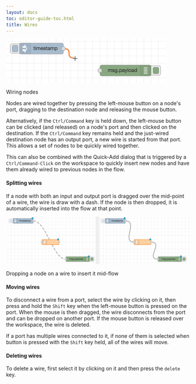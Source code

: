 ```yaml
---
layout: docs
toc: editor-guide-toc.html
title: Wires
---
```


<div style="width: 435px" class="figure align-right">
  <img src="../images/editor-node-wire.png" alt="Node elements">
  <p class="caption">Wiring nodes</p>
</div>

Nodes are wired together by pressing the left-mouse button on a node's port, dragging
to the destination node and releasing the mouse button.

Alternatively, if the `Ctrl/Command` key is held down, the left-mouse
button can be clicked (and released) on a node's port and then clicked on the
destination. If the `Ctrl/Command` key remains held and the just-wired destination
node has an output port, a new wire is started from that port. This allows a
set of nodes to be quickly wired together.

This can also be combined with the Quick-Add dialog that is triggered
by a `Ctrl/Command-Click` on the workspace to quickly insert new nodes and have
them already wired to previous nodes in the flow.


#### Splitting wires

If a node with both an input and output port is dragged over the mid-point of a
wire, the wire is draw with a dash. If the node is then dropped, it is automatically
inserted into the flow at that point.

<div class="figure">
  <img src="../images/editor-wiring-splice.png" alt="">
  <p class="caption">Dropping a node on a wire to insert it mid-flow</p>
</div>

#### Moving wires

To disconnect a wire from a port, select the wire by clicking on it, then
press and hold the `Shift` key when the left-mouse button is pressed on the port.
When the mouse is then dragged, the wire disconnects from the port and can be
dropped on another port. If the mouse button is released over the workspace,
the wire is deleted.

If a port has multiple wires connected to it, if none of them is selected when
button is pressed with the `Shift` key held, all of the wires will move.

#### Deleting wires

To delete a wire, first select it by clicking on it and then press the `delete` key.
